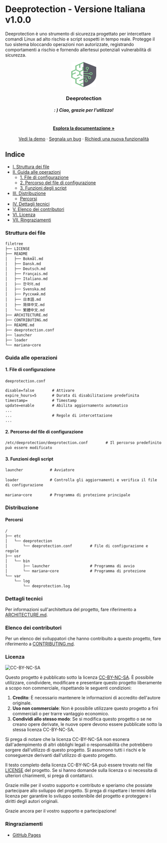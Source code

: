 # Deeprotection - Versione Italiana v1.0.0

Deeprotection è uno strumento di sicurezza progettato per intercettare comandi Linux ad alto rischio e script sospetti in tempo reale. Protegge il tuo sistema bloccando operazioni non autorizzate, registrando comportamenti a rischio e fornendo allertesui potenziali vulnerabilità di sicurezza.

<p align="center">
  <a href="https://github.com/Geekstrange/Deeprotection">
    <img src="https://github.com/Geekstrange/Deeprotection/blob/main/images/logo.svg" alt="Logo" width="80" height="80">
  </a>
  <h3 align="center">Deeprotection</h3>
  <h5 align="center">: ) Ciao, grazie per l'utilizzo!</h5>
  <p align="center">
    <br />
    <a href="https://github.com/Geekstrange/Deeprotection"><strong>Esplora la documentazione »</strong></a>
    <br />
    <br />
    <a href="https://github.com/Geekstrange/Deeprotection">Vedi la demo</a>
    ·
    <a href="https://github.com/Geekstrange/Deeprotection/issues">Segnala un bug</a>
    ·
    <a href="https://github.com/Geekstrange/Deeprotection/issues">Richiedi una nuova funzionalità</a>
  </p>

## Indice

- [I. Struttura dei file](#struttura-dei-file)
- [II. Guida alle operazioni](#guida-alle-operazioni)
  - [1. File di configurazione](#1-file-di-configurazione)
  - [2. Percorso del file di configurazione](#2-percorso-del-file-di-configurazione)
  - [3. Funzioni degli script](#3-funzioni-degli-script)
- [III. Distribuzione](#distribuzione)
  - [Percorsi](#percorsi)
- [IV. Dettagli tecnici](#dettagli-tecnici)
- [V. Elenco dei contributori](#elenco-dei-contributori)
- [VI. Licenza](#licenza)
- [VII. Ringraziamenti](#ringraziamenti)

### Struttura dei file
```
filetree 
├── LICENSE
├── README
│   ├── Bokmål.md
│   ├── Dansk.md
│   ├── Deutsch.md
│   ├── Français.md
│   ├── Italiano.md
│   ├── 한국어.md
│   ├── Svenska.md
│   ├── Русский.md
│   ├── 日本語.md
│   ├── 简体中文.md
│   └── 繁體中文.md
├── ARCHITECTURE.md
├── CONTRIBUTING.md
├── README.md
├── deeprotection.conf
├── launcher
├── loader
└── mariana─core
```

### Guida alle operazioni

#### 1\. File di configurazione

`deeprotection.conf`

```
disable=false        # Attivare
expire_hours=5       # Durata di disabilitazione predefinita
timestamp=           # Timestamp
update=enable        # Abilita aggiornamento automatico
...
...                  # Regole di intercettazione
...
```

#### 2\. Percorso del file di configurazione

```
/etc/deeprotection/deeprotection.conf        # Il percorso predefinito può essere modificato
```

#### 3\. Funzioni degli script

```
launcher            # Avviatore

loader              # Controlla gli aggiornamenti e verifica il file di configurazione

mariana─core        # Programma di protezione principale
```

### Distribuzione

#### Percorsi

```
/
├── etc
│   └── deeprotection
│       └── deeprotection.conf        # File di configurazione e regole
├── usr
│   └── bin 
│       ├── launcher                  # Programma di avvio
│       └── mariana─core              # Programma di protezione
└── var
    └── log
        └── deeprotection.log
```

### Dettagli tecnici

Per informazioni sull'architettura del progetto, fare riferimento a [ARCHITECTURE.md](https://github.com/Geekstrange/Deeprotection/ARCHITECTURE.md).

### Elenco dei contributori

Per un elenco dei sviluppatori che hanno contribuito a questo progetto, fare riferimento a [CONTRIBUTING.md](https://github.com/Geekstrange/Deeprotection/CONTRIBUTING.md).

### Licenza

![CC-BY-NC-SA](https://mirrors.creativecommons.org/presskit/buttons/88x31/svg/by-nc-sa.svg)

Questo progetto è pubblicato sotto la licenza [CC-BY-NC-SA](https://creativecommons.org/licenses/by-nc-sa/4.0/). È possibile utilizzare, condividere, modificare e presentare questo progetto liberamente a scopo non commerciale, rispettando le seguenti condizioni:

1. **Credito**: È necessario mantenere le informazioni di accredito dell'autore originale.
2. **Uso non commerciale**: Non è possibile utilizzare questo progetto a fini commerciali o per trarre vantaggio economico.
3. **Condividi allo stesso modo**: Se si modifica questo progetto o se ne creano opere derivate, le nuove opere devono essere pubblicate sotto la stessa licenza CC-BY-NC-SA.

Si prega di notare che la licenza CC-BY-NC-SA non esonera dall'adempimento di altri obblighi legali o responsabilità che potrebbero sorgere dall'utilizzo di questo progetto. Si assumono tutti i rischi e le conseguenze derivanti dall'utilizzo di questo progetto.

Il testo completo della licenza CC-BY-NC-SA può essere trovato nel file [LICENSE](https://github.com/Geekstrange/Deeprotection/LICENSE) del progetto. Se si hanno domande sulla licenza o si necessita di ulteriori chiarimenti, si prega di contattarci.

Grazie mille per il vostro supporto e contributo e speriamo che possiate partecipare allo sviluppo del progetto. Si prega di rispettare i termini della licenza per garantire lo sviluppo sostenibile del progetto e proteggere i diritti degli autori originali.

Grazie ancora per il vostro supporto e partecipazione!

### Ringraziamenti

- [GitHub Pages](https://pages.github.com)
